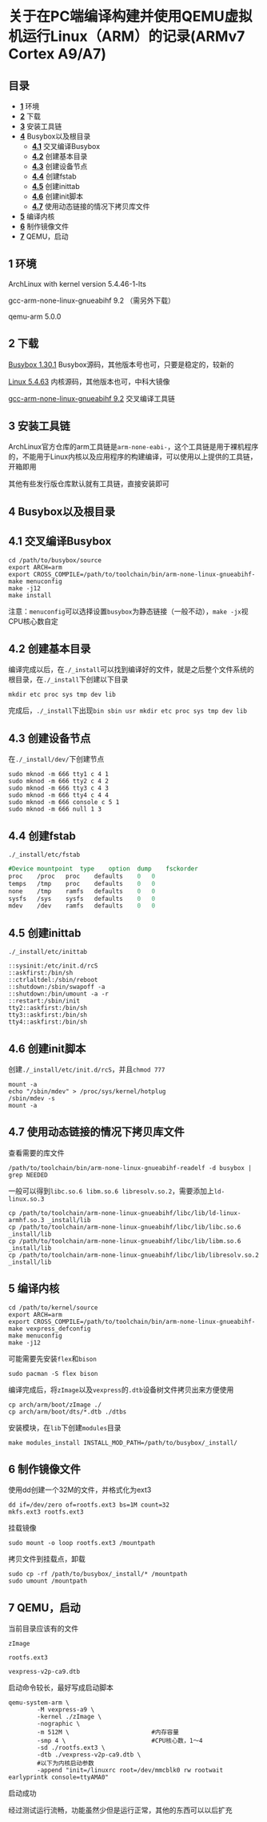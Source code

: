 # 关于在PC端编译构建并使用QEMU虚拟机运行Linux（ARM）的记录(ARMv7 Cortex A9/A7)

## 目录

+ [**1**](#1-环境) 环境
+ [**2**](#2-下载) 下载
+ [**3**](#3-安装工具链) 安装工具链
+ [**4**](#4-busybox以及根目录) Busybox以及根目录
    + [**4.1**](#41-交叉编译busybox) 交叉编译Busybox
    + [**4.2**](#42-创建基本目录) 创建基本目录
    + [**4.3**](#43-创建设备节点) 创建设备节点
    + [**4.4**](#44-创建fstab) 创建fstab
    + [**4.5**](#45-创建inittab) 创建inittab
    + [**4.6**](#46-创建init脚本) 创建init脚本
    + [**4.7**](#47-使用动态链接的情况下拷贝库文件) 使用动态链接的情况下拷贝库文件
+ [**5**](#5-编译内核) 编译内核
+ [**6**](#6-制作镜像文件) 制作镜像文件
+ [**7**](#7-qemu启动) QEMU，启动


## 1 环境

ArchLinux with kernel version 5.4.46-1-lts

gcc-arm-none-linux-gnueabihf 9.2 （需另外下载）

qemu-arm 5.0.0

## 2 下载

[Busybox 1.30.1](https://busybox.net/downloads/busybox-1.30.1.tar.bz2) Busybox源码，其他版本号也可，只要是稳定的，较新的

[Linux 5.4.63](http://mirrors.ustc.edu.cn/kernel.org/linux/kernel/v5.x/linux-5.4.63.tar.gz) 内核源码，其他版本也可，中科大镜像

[gcc-arm-none-linux-gnueabihf 9.2](https://armkeil.blob.core.windows.net/developer/Files/downloads/gnu-a/9.2-2019.12/binrel/gcc-arm-9.2-2019.12-x86_64-arm-none-linux-gnueabihf.tar.xz) 交叉编译工具链

## 3 安装工具链

ArchLinux官方仓库的arm工具链是`arm-none-eabi-`，这个工具链是用于裸机程序的，不能用于Linux内核以及应用程序的构建编译，可以使用以上提供的工具链，开箱即用

其他有些发行版仓库默认就有工具链，直接安装即可

## 4 Busybox以及根目录

## 4.1 交叉编译Busybox

```shell
cd /path/to/busybox/source
export ARCH=arm
export CROSS_COMPILE=/path/to/toolchain/bin/arm-none-linux-gnueabihf-
make menuconfig
make -j12
make install
```
注意：`menuconfig`可以选择设置`busybox`为静态链接（一般不动），`make -jx`视CPU核心数自定

## 4.2 创建基本目录

编译完成以后，在`./_install`可以找到编译好的文件，就是之后整个文件系统的根目录，在`./_install`下创建以下目录

```shell
mkdir etc proc sys tmp dev lib
```

完成后，`./_install`下出现`bin sbin usr mkdir etc proc sys tmp dev lib`

## 4.3 创建设备节点

在`./_install/dev/`下创建节点

```shell
sudo mknod -m 666 tty1 c 4 1
sudo mknod -m 666 tty2 c 4 2
sudo mknod -m 666 tty3 c 4 3
sudo mknod -m 666 tty4 c 4 4
sudo mknod -m 666 console c 5 1
sudo mknod -m 666 null 1 3
```

## 4.4 创建fstab

`./_install/etc/fstab`

```fs
#Device	mountpoint	type	option	dump	fsckorder
proc	/proc	proc	defaults	0	0
temps	/tmp	proc	defaults	0	0
none	/tmp	ramfs	defaults	0	0
sysfs	/sys	sysfs	defaults	0	0
mdev	/dev	ramfs	defaults	0	0
```

## 4.5 创建inittab

`./_install/etc/inittab`

```
::sysinit:/etc/init.d/rcS
::askfirst:/bin/sh
::ctrlaltdel:/sbin/reboot
::shutdown:/sbin/swapoff -a
::shutdown:/bin/umount -a -r
::restart:/sbin/init
tty2::askfirst:/bin/sh
tty3::askfirst:/bin/sh
tty4::askfirst:/bin/sh
```

## 4.6 创建init脚本

创建`./_install/etc/init.d/rcS`，并且`chmod 777`

```shell
mount -a
echo "/sbin/mdev" > /proc/sys/kernel/hotplug
/sbin/mdev -s
mount -a
```

## 4.7 使用动态链接的情况下拷贝库文件

查看需要的库文件

```shell
/path/to/toolchain/bin/arm-none-linux-gnueabihf-readelf -d busybox | grep NEEDED
```

一般可以得到`libc.so.6 libm.so.6 libresolv.so.2`，需要添加上`ld-linux.so.3`

```shell
cp /path/to/toolchain/arm-none-linux-gnueabihf/libc/lib/ld-linux-armhf.so.3 _install/lib
cp /path/to/toolchain/arm-none-linux-gnueabihf/libc/lib/libc.so.6 _install/lib
cp /path/to/toolchain/arm-none-linux-gnueabihf/libc/lib/libm.so.6 _install/lib
cp /path/to/toolchain/arm-none-linux-gnueabihf/libc/lib/libresolv.so.2 _install/lib
```

## 5 编译内核

```shell
cd /path/to/kernel/source
export ARCH=arm
export CROSS_COMPILE=/path/to/toolchain/bin/arm-none-linux-gnueabihf-
make vexpress_defconfig
make menuconfig
make -j12
```

可能需要先安装`flex`和`bison`

```shell
sudo pacman -S flex bison
```

编译完成后，将`zImage`以及`vexpress`的`.dtb`设备树文件拷贝出来方便使用

```shell
cp arch/arm/boot/zImage ./
cp arch/arm/boot/dts/*.dtb ./dtbs
```

安装模块，在`lib`下创建`modules`目录

```shell
make modules_install INSTALL_MOD_PATH=/path/to/busybox/_install/
```

## 6 制作镜像文件

使用dd创建一个32M的文件，并格式化为ext3

```shell
dd if=/dev/zero of=rootfs.ext3 bs=1M count=32
mkfs.ext3 rootfs.ext3
```

挂载镜像

```shell
sudo mount -o loop rootfs.ext3 /mountpath   
```

拷贝文件到挂载点，卸载

```shell
sudo cp -rf /path/to/busybox/_install/* /mountpath
sudo umount /mountpath
```

## 7 QEMU，启动

当前目录应该有的文件

```
zImage

rootfs.ext3

vexpress-v2p-ca9.dtb
```

启动命令较长，最好写成启动脚本

```shell
qemu-system-arm \
        -M vexpress-a9 \
        -kernel ./zImage \
        -nographic \
        -m 512M \                       #内存容量
        -smp 4 \                        #CPU核心数，1～4
        -sd ./rootfs.ext3 \
        -dtb ./vexpress-v2p-ca9.dtb \
        #以下为内核启动参数
        -append "init=/linuxrc root=/dev/mmcblk0 rw rootwait earlyprintk console=ttyAMA0"
```

启动成功

经过测试运行流畅，功能虽然少但是运行正常，其他的东西可以以后扩充